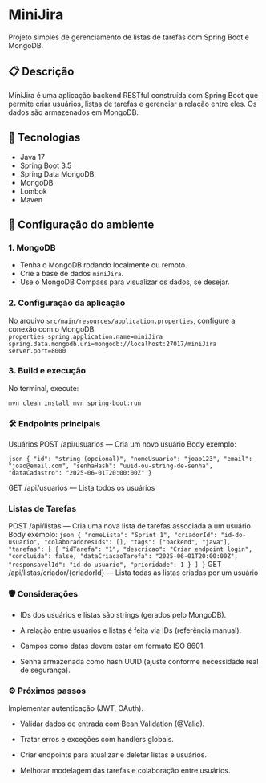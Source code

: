 # MiniJira

Projeto simples de gerenciamento de listas de tarefas com Spring Boot e MongoDB.

## 📋 Descrição  
MiniJira é uma aplicação backend RESTful construída com Spring Boot que permite criar usuários, listas de tarefas e gerenciar a relação entre eles. Os dados são armazenados em MongoDB.

## 🚀 Tecnologias  
- Java 17  
- Spring Boot 3.5  
- Spring Data MongoDB  
- MongoDB  
- Lombok  
- Maven  

## 🔧 Configuração do ambiente  

### 1. **MongoDB**  
- Tenha o MongoDB rodando localmente ou remoto.  
- Crie a base de dados `miniJira`.  
- Use o MongoDB Compass para visualizar os dados, se desejar.  

### 2. **Configuração da aplicação**  
No arquivo `src/main/resources/application.properties`, configure a conexão com o MongoDB:  
``properties
spring.application.name=miniJira
spring.data.mongodb.uri=mongodb://localhost:27017/miniJira
server.port=8000 ``

### 3. Build e execução
No terminal, execute:

``
mvn clean install
mvn spring-boot:run
``

### 🛠 Endpoints principais
Usuários
POST /api/usuarios — Cria um novo usuário
Body exemplo:

``
json
{
  "id": "string (opcional)",
  "nomeUsuario": "joao123",
  "email": "joao@email.com",
  "senhaHash": "uuid-ou-string-de-senha",
  "dataCadastro": "2025-06-01T20:00:00Z"
}
``

GET /api/usuarios — Lista todos os usuários

### Listas de Tarefas
POST /api/listas — Cria uma nova lista de tarefas associada a um usuário
Body exemplo:
``
json
{
  "nomeLista": "Sprint 1",
  "criadorId": "id-do-usuario",
  "colaboradoresIds": [],
  "tags": ["backend", "java"],
  "tarefas": [
    {
      "idTarefa": "1",
      "descricao": "Criar endpoint login",
      "concluida": false,
      "dataCriacaoTarefa": "2025-06-01T20:00:00Z",
      "responsavelId": "id-do-usuario",
      "prioridade": 1
    }
  ]
}
``
GET /api/listas/criador/{criadorId} — Lista todas as listas criadas por um usuário

### 🛡 Considerações
- IDs dos usuários e listas são strings (gerados pelo MongoDB).

- A relação entre usuários e listas é feita via IDs (referência manual).

- Campos como datas devem estar em formato ISO 8601.

- Senha armazenada como hash UUID (ajuste conforme necessidade real de segurança).

### ⚙ Próximos passos
Implementar autenticação (JWT, OAuth).

- Validar dados de entrada com Bean Validation (@Valid).

- Tratar erros e exceções com handlers globais.

- Criar endpoints para atualizar e deletar listas e usuários.

- Melhorar modelagem das tarefas e colaboração entre usuários.
